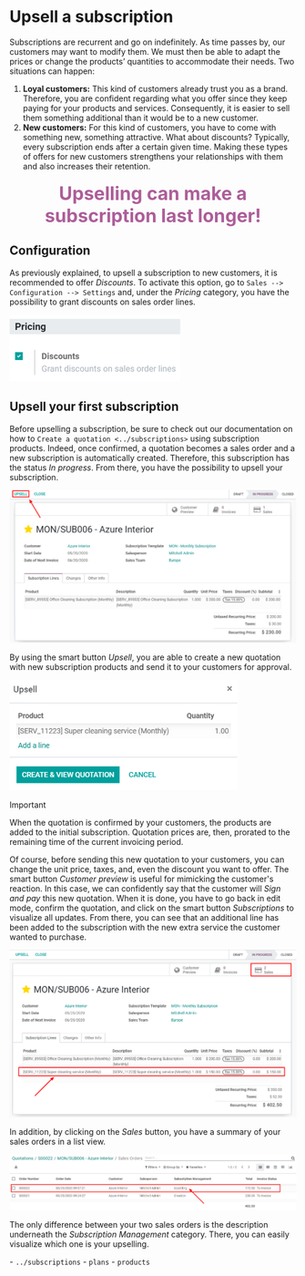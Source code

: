 # Upsell a subscription

Subscriptions are recurrent and go on indefinitely. As time passes by,
our customers may want to modify them. We must then be able to adapt the
prices or change the products’ quantities to accommodate their needs.
Two situations can happen:

1.  **Loyal customers:** This kind of customers already trust you as a
    brand. Therefore, you are confident regarding what you offer since
    they keep paying for your products and services. Consequently, it is
    easier to sell them something additional than it would be to a new
    customer.
2.  **New customers:** For this kind of customers, you have to come with
    something new, something attractive. What about discounts?
    Typically, every subscription ends after a certain given time.
    Making these types of offers for new customers strengthens your
    relationships with them and also increases their retention.

<div align="center" style="color:#AD5E99; font-size: 2rem ;margin: 20px 0"> <b>Upselling can make
a subscription last longer!</b> </div>

## Configuration

As previously explained, to upsell a subscription to new customers, it
is recommended to offer *Discounts*. To activate this option, go to
`Sales --> Configuration --> Settings` and, under the *Pricing*
category, you have the possibility to grant discounts on sales order
lines.

<img src="upselling/configuration-to-upsell-a-subscription.png"
class="align-center"
alt="Activation of the discount option in Konvergo ERP Sales" />

## Upsell your first subscription

Before upselling a subscription, be sure to check out our documentation
on how to `Create a quotation <../subscriptions>` using subscription
products. Indeed, once confirmed, a quotation becomes a sales order and
a new subscription is automatically created. Therefore, this
subscription has the status *In progress*. From there, you have the
possibility to upsell your subscription.

<img src="upselling/upsell-your-subscription.png" class="align-center"
alt="Upsell your subscription with Konvergo ERP Subscriptions" />

By using the smart button *Upsell*, you are able to create a new
quotation with new subscription products and send it to your customers
for approval.

<img src="upselling/use-of-the-upsell-button-in-odoo-sales.png"
class="align-center"
alt="Add products to your subscription via the upsell option in Konvergo ERP Subscriptions" />

> [!IMPORTANT]
> When the quotation is confirmed by your customers, the products are
> added to the initial subscription. Quotation prices are, then,
> prorated to the remaining time of the current invoicing period.

Of course, before sending this new quotation to your customers, you can
change the unit price, taxes, and, even the discount you want to offer.
The smart button *Customer preview* is useful for mimicking the
customer's reaction. In this case, we can confidently say that the
customer will *Sign and pay* this new quotation. When it is done, you
have to go back in edit mode, confirm the quotation, and click on the
smart button *Subscriptions* to visualize all updates. From there, you
can see that an additional line has been added to the subscription with
the new extra service the customer wanted to purchase.

<img src="upselling/subscriptions-updates.png" class="align-center"
alt="Visualize all your subscriptions updates with Konvergo ERP Subscriptions" />

In addition, by clicking on the *Sales* button, you have a summary of
your sales orders in a list view.

<img src="upselling/sales-order-updates.png" class="align-center"
alt="List view of all sales orders created for a subscription" />

The only difference between your two sales orders is the description
underneath the *Subscription Management* category. There, you can easily
visualize which one is your upselling.

<div class="seealso">

\- `../subscriptions` - `plans` - `products`

</div>
